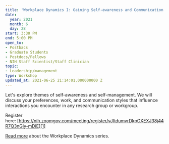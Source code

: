 ```yaml
---
title: 'Workplace Dynamics I: Gaining Self-awareness and Communication Skills'
date:
  year: 2021
  month: 6
  day: 28
start: 3:30 PM
end: 5:00 PM
open_to:
- Postbacs
- Graduate Students
- Postdocs/Fellows
- NIH Staff Scientist/Staff Clinician
topic:
- Leadership/management
type: Workshop
updated_at: 2021-06-25 21:14:01.000000000 Z
---
```

Let\'s explore themes of self-awareness and self-management. We will
discuss your preferences, work, and communication styles that influence
interactions you encounter in any research group or workgroup.   

Register
here: [https://nih.zoomgov.com/meeting/register/vJItdumvrDkpGXEXJ38j44R7Q3nGly-mDiE][1]

[Read more][2] about the Workplace Dynamics series.



[1]: https://nih.zoomgov.com/meeting/register/vJItdumvrDkpGXEXJ38j44R7Q3nGly-mDiE
[2]: https://www.training.nih.gov/leadership_training
